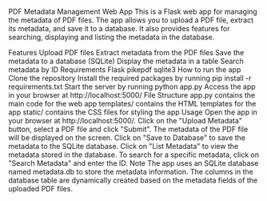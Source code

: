 PDF Metadata Management Web App
This is a Flask web app for managing the metadata of PDF files. The app allows you to upload a PDF file, extract its metadata, and save it to a database. It also provides features for searching, displaying and listing the metadata in the database.

Features
Upload PDF files
Extract metadata from the PDF files
Save the metadata to a database (SQLite)
Display the metadata in a table
Search metadata by ID
Requirements
Flask
pikepdf
sqlite3
How to run the app
Clone the repository
Install the required packages by running pip install -r requirements.txt
Start the server by running python app.py
Access the app in your browser at http://localhost:5000/
File Structure
app.py contains the main code for the web app
templates/ contains the HTML templates for the app
static/ contains the CSS files for styling the app
Usage
Open the app in your browser at http://localhost:5000/.
Click on the "Upload Metadata" button, select a PDF file and click "Submit".
The metadata of the PDF file will be displayed on the screen.
Click on "Save to Database" to save the metadata to the SQLite database.
Click on "List Metadata" to view the metadata stored in the database.
To search for a specific metadata, click on "Search Metadata" and enter the ID.
Note
The app uses an SQLite database named metadata.db to store the metadata information.
The columns in the database table are dynamically created based on the metadata fields of the uploaded PDF files.
